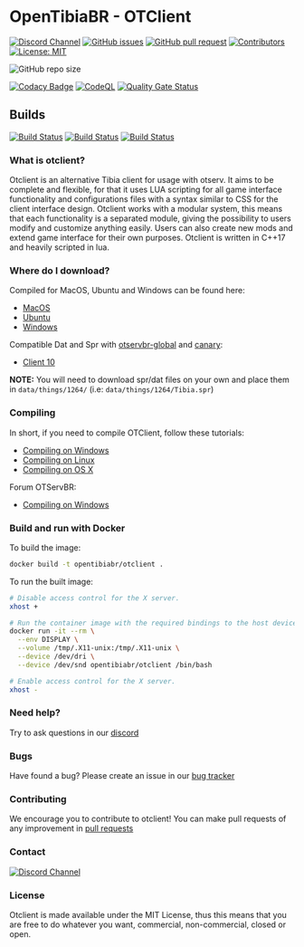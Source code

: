 # OpenTibiaBR - OTClient

[![Discord Channel](https://img.shields.io/discord/528117503952551936.svg?style=flat-square&logo=discord)](https://discord.gg/3NxYnyV)
[![GitHub issues](https://img.shields.io/github/issues/opentibiabr/otclient)](https://github.com/opentibiabr/otclient/issues)
[![GitHub pull request](https://img.shields.io/github/issues-pr/opentibiabr/otclient)](https://github.com/opentibiabr/otclient/pulls)
[![Contributors](https://img.shields.io/github/contributors/opentibiabr/otclient.svg?style=flat-square)](https://github.com/opentibiabr/otclient/graphs/contributors)
[![License: MIT](https://img.shields.io/badge/License-MIT-yellow.svg)](https://github.com/opentibiabr/otclient/blob/develop/LICENSE)

![GitHub repo size](https://img.shields.io/github/repo-size/opentibiabr/otclient)

[![Codacy Badge](https://app.codacy.com/project/badge/Grade/77c808ed38c0461f92a3487ada1fc57f)](https://www.codacy.com/gh/opentibiabr/otclient/dashboard?utm_source=github.com&amp;utm_medium=referral&amp;utm_content=opentibiabr/otclient&amp;utm_campaign=Badge_Grade)
[![CodeQL](https://github.com/opentibiabr/otclient/actions/workflows/analysis-codeql.yml/badge.svg)](https://github.com/opentibiabr/otclient/actions/workflows/analysis-codeql.yml)
[![Quality Gate Status](https://sonarcloud.io/api/project_badges/measure?project=opentibiabr_otclient&metric=alert_status)](https://sonarcloud.io/dashboard?id=opentibiabr_otclient)

## Builds

[![Build Status](https://github.com/opentibiabr/otclient/actions/workflows/build-macos.yml/badge.svg)](https://github.com/opentibiabr/otclient/actions/workflows/build-macos.yml)
[![Build Status](https://github.com/opentibiabr/otclient/actions/workflows/build-ubuntu.yml/badge.svg)](https://github.com/opentibiabr/otclient/actions/workflows/build-ubuntu.yml)
[![Build Status](https://github.com/opentibiabr/otclient/actions/workflows/build-windows.yml/badge.svg)](https://github.com/opentibiabr/otclient/actions/workflows/build-windows.yml)

### What is otclient?

Otclient is an alternative Tibia client for usage with otserv. It aims to be complete and flexible,
for that it uses LUA scripting for all game interface functionality and configurations files with a syntax
similar to CSS for the client interface design. Otclient works with a modular system, this means
that each functionality is a separated module, giving the possibility to users modify and customize
anything easily. Users can also create new mods and extend game interface for their own purposes.
Otclient is written in C++17 and heavily scripted in lua.

### Where do I download?

Compiled for MacOS, Ubuntu and Windows can be found here:
* [MacOS](https://github.com/opentibiabr/otclient/actions/workflows/build-macos.yml)
* [Ubuntu](https://github.com/opentibiabr/otclient/actions/workflows/build-ubuntu.yml)
* [Windows](https://github.com/opentibiabr/otclient/actions/workflows/build-windows.yml)

Compatible Dat and Spr with [otservbr-global](https://github.com/opentibiabr/otservbr-global) and [canary](https://github.com/opentibiabr/canary):
* [Client 10](https://github.com/opentibiabr/tools/blob/master/Tibia%20Client%2010.zip)

**NOTE:** You will need to download spr/dat files on your own and place them in `data/things/1264/` (i.e: `data/things/1264/Tibia.spr`)

### Compiling

In short, if you need to compile OTClient, follow these tutorials:
* [Compiling on Windows](https://github.com/edubart/otclient/wiki/Compiling-on-Windows)
* [Compiling on Linux](https://github.com/edubart/otclient/wiki/Compiling-on-Linux)
* [Compiling on OS X](https://github.com/edubart/otclient/wiki/Compiling-on-Mac-OS-X)

Forum OTServBR:
* [Compiling on Windows](https://forums.otserv.com.br/index.php?/forums/topic/169297-windowsvc2019-compilando-sources-otclient-vcpkg/)

### Build and run with Docker

To build the image:

```sh
docker build -t opentibiabr/otclient .
```

To run the built image:

```sh
# Disable access control for the X server.
xhost +

# Run the container image with the required bindings to the host devices and volumes.
docker run -it --rm \
  --env DISPLAY \
  --volume /tmp/.X11-unix:/tmp/.X11-unix \
  --device /dev/dri \
  --device /dev/snd opentibiabr/otclient /bin/bash

# Enable access control for the X server.
xhost -
```

### Need help?

Try to ask questions in our [discord](https://discord.gg/3NxYnyV)

### Bugs

Have found a bug? Please create an issue in our [bug tracker](https://github.com/opentibiabr/otclient/issues)

### Contributing

We encourage you to contribute to otclient! You can make pull requests of any improvement in [pull requests](https://github.com/opentibiabr/otclient/pulls)

### Contact

[![Discord Channel](https://img.shields.io/discord/528117503952551936.svg?label=discord)](https://discord.gg/3NxYnyV)

### License

Otclient is made available under the MIT License, thus this means that you are free
to do whatever you want, commercial, non-commercial, closed or open.
